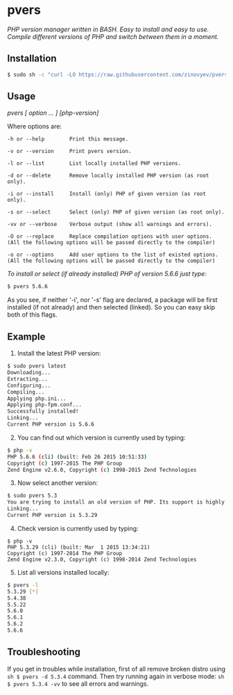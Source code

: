 pvers
==========

*PHP version manager written in BASH. Easy to install and easy to use. Compile different versions of PHP and switch between them in a moment.*

## Installation

```sh
$ sudo sh -c "curl -LO https://raw.githubusercontent.com/zinovyev/pvers/v0.7.7/pvers && chmod +x pvers && mv pvers /usr/bin/pvers"
```

## Usage

*pvers [ option ... ] [php-version]*


Where options are:


    -h or --help        Print this message.

    -v or --version     Print pvers version.

    -l or --list        List locally installed PHP versions.

    -d or --delete      Remove locally installed PHP version (as root only).

    -i or --install     Install (only) PHP of given version (as root only).

    -s or --select      Select (only) PHP of given version (as root only).

    -vv or --verbose    Verbose output (show all warnings and errors).

    -O or --replace     Replace compilation options with user options. (All the following options will be passed directly to the compiler)

    -o or --options     Add user options to the list of existed options. (All the following options will be passed directly to the compiler)

*To install or select (if already installed) PHP of version 5.6.6 just type:*
```sh
$ pvers 5.6.6
```
As you see, if neither '-i', nor '-s' flag are declared, a package will be first installed (if not already) and then selected (linked). So you can easy skip both of this flags.

## Example

1) Install the latest PHP version:
```sh
$ sudo pvers latest
Downloading...
Extracting...
Configuring...
Compiling...
Applying php.ini...
Applying php-fpm.conf...
Successfully installed!
Linking...
Current PHP version is 5.6.6
```

2) You can find out which version is currently used by typing:
```sh
$ php -v
PHP 5.6.6 (cli) (built: Feb 26 2015 10:51:33) 
Copyright (c) 1997-2015 The PHP Group
Zend Engine v2.6.0, Copyright (c) 1998-2015 Zend Technologies
```

3) Now select another version:
```sh
$ sudo pvers 5.3
You are trying to install an old version of PHP. Its support is highly experimental. Really want to continue? [Y/n] Y
Linking...
Current PHP version is 5.3.29
```

4) Check version is currently used by typing:
```
$ php -v
PHP 5.3.29 (cli) (built: Mar  1 2015 13:34:21) 
Copyright (c) 1997-2014 The PHP Group
Zend Engine v2.3.0, Copyright (c) 1998-2014 Zend Technologies
```

5) List all versions installed locally:
```sh
$ pvers -l
5.3.29 [*]
5.4.38
5.5.22
5.6.0
5.6.1
5.6.2
5.6.6
```

## Troubleshooting

If you get in troubles while installation, first of all remove broken distro using ```sh $ pvers -d 5.3.4``` command. Then try running again in verbose mode: ```sh $ pvers 5.3.4 -vv``` to see all errors and warnings.
